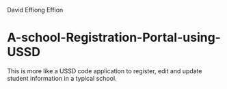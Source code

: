 David Effiong Effion
# A-school-Registration-Portal-using-USSD
This is more like a USSD code application to register, edit and update student information in a typical school.
